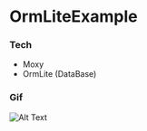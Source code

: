 # OrmLiteExample
### Tech
* Moxy
* OrmLite (DataBase)
### Gif
![Alt Text](https://github.com/snuyp/OrmLiteExample/blob/master/OrmLiteGif.gif)

